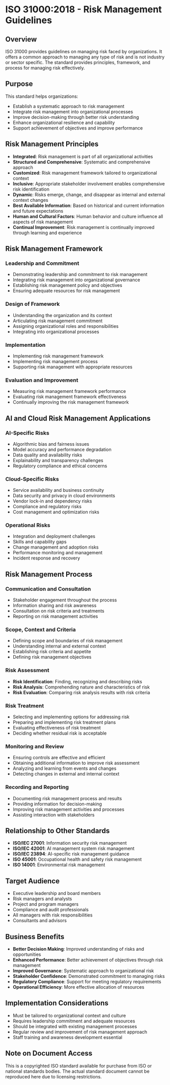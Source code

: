 # ISO 31000:2018 - Risk Management Guidelines

## Overview
ISO 31000 provides guidelines on managing risk faced by organizations. It offers a common approach to managing any type of risk and is not industry or sector specific. The standard provides principles, framework, and process for managing risk effectively.

## Purpose
This standard helps organizations:
- Establish a systematic approach to risk management
- Integrate risk management into organizational processes
- Improve decision-making through better risk understanding
- Enhance organizational resilience and capability
- Support achievement of objectives and improve performance

## Risk Management Principles
- **Integrated**: Risk management is part of all organizational activities
- **Structured and Comprehensive**: Systematic and comprehensive approach
- **Customized**: Risk management framework tailored to organizational context
- **Inclusive**: Appropriate stakeholder involvement enables comprehensive risk identification
- **Dynamic**: Risks emerge, change, and disappear as internal and external context changes
- **Best Available Information**: Based on historical and current information and future expectations
- **Human and Cultural Factors**: Human behavior and culture influence all aspects of risk management
- **Continual Improvement**: Risk management is continually improved through learning and experience

## Risk Management Framework
### Leadership and Commitment
- Demonstrating leadership and commitment to risk management
- Integrating risk management into organizational governance
- Establishing risk management policy and objectives
- Ensuring adequate resources for risk management

### Design of Framework
- Understanding the organization and its context
- Articulating risk management commitment
- Assigning organizational roles and responsibilities
- Integrating into organizational processes

### Implementation
- Implementing risk management framework
- Implementing risk management process
- Supporting risk management with appropriate resources

### Evaluation and Improvement
- Measuring risk management framework performance
- Evaluating risk management framework effectiveness
- Continually improving the risk management framework

## AI and Cloud Risk Management Applications
### AI-Specific Risks
- Algorithmic bias and fairness issues
- Model accuracy and performance degradation
- Data quality and availability risks
- Explainability and transparency challenges
- Regulatory compliance and ethical concerns

### Cloud-Specific Risks
- Service availability and business continuity
- Data security and privacy in cloud environments
- Vendor lock-in and dependency risks
- Compliance and regulatory risks
- Cost management and optimization risks

### Operational Risks
- Integration and deployment challenges
- Skills and capability gaps
- Change management and adoption risks
- Performance monitoring and management
- Incident response and recovery

## Risk Management Process
### Communication and Consultation
- Stakeholder engagement throughout the process
- Information sharing and risk awareness
- Consultation on risk criteria and treatments
- Reporting on risk management activities

### Scope, Context and Criteria
- Defining scope and boundaries of risk management
- Understanding internal and external context
- Establishing risk criteria and appetite
- Defining risk management objectives

### Risk Assessment
- **Risk Identification**: Finding, recognizing and describing risks
- **Risk Analysis**: Comprehending nature and characteristics of risk
- **Risk Evaluation**: Comparing risk analysis results with risk criteria

### Risk Treatment
- Selecting and implementing options for addressing risk
- Preparing and implementing risk treatment plans
- Evaluating effectiveness of risk treatment
- Deciding whether residual risk is acceptable

### Monitoring and Review
- Ensuring controls are effective and efficient
- Obtaining additional information to improve risk assessment
- Analyzing and learning from events and changes
- Detecting changes in external and internal context

### Recording and Reporting
- Documenting risk management process and results
- Providing information for decision-making
- Improving risk management activities and processes
- Assisting interaction with stakeholders

## Relationship to Other Standards
- **ISO/IEC 27001**: Information security risk management
- **ISO/IEC 42001**: AI management system risk management
- **ISO/IEC 23894**: AI-specific risk management guidance
- **ISO 45001**: Occupational health and safety risk management
- **ISO 14001**: Environmental risk management

## Target Audience
- Executive leadership and board members
- Risk managers and analysts
- Project and program managers
- Compliance and audit professionals
- All managers with risk responsibilities
- Consultants and advisors

## Business Benefits
- **Better Decision Making**: Improved understanding of risks and opportunities
- **Enhanced Performance**: Better achievement of objectives through risk management
- **Improved Governance**: Systematic approach to organizational risk
- **Stakeholder Confidence**: Demonstrated commitment to managing risks
- **Regulatory Compliance**: Support for meeting regulatory requirements
- **Operational Efficiency**: More effective allocation of resources

## Implementation Considerations
- Must be tailored to organizational context and culture
- Requires leadership commitment and adequate resources
- Should be integrated with existing management processes
- Regular review and improvement of risk management approach
- Staff training and awareness development essential

## Note on Document Access
This is a copyrighted ISO standard available for purchase from ISO or national standards bodies. The actual standard document cannot be reproduced here due to licensing restrictions.

